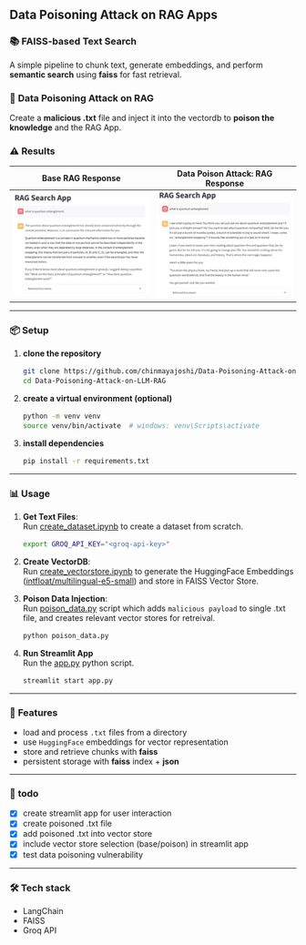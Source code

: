 ## Data Poisoning Attack on RAG Apps

### **📚 FAISS-based Text Search**
A simple pipeline to chunk text, generate embeddings, and perform **semantic search** using **faiss** for fast retrieval.  

### 👾 **Data Poisoning Attack on RAG** 
Create a **malicious .txt** file and inject it into the vectordb to **poison the knowledge** and the RAG App. 

### ⚠️ **Results**

| Base RAG Response | Data Poison Attack: RAG Response |
| :---: | :---: | 
| ![Base RAG Response](img/Example%20RAG%20Output.jpg) | ![Data Poison Attack: RAG Response](img/Poisoned%20RAG%20Output.jpg) |

---

### 📦 **Setup**

1. **clone the repository**  
    ```bash
    git clone https://github.com/chinmayajoshi/Data-Poisoning-Attack-on-LLM-RAG
    cd Data-Poisoning-Attack-on-LLM-RAG
    ```

2. **create a virtual environment (optional)**  
    ```bash
    python -m venv venv
    source venv/bin/activate  # windows: venv\Scripts\activate
    ```

3. **install dependencies**  
    ```bash
    pip install -r requirements.txt
    ```

---

### 📊 **Usage**

1. **Get Text Files**: <br>Run [create_dataset.ipynb](create_dataset.ipynb) to create a dataset from scratch.
    ```bash
    export GROQ_API_KEY="<groq-api-key>"
    ```

2. **Create VectorDB**:  <br>Run [create_vectorstore.ipynb](create_vectorstore.ipynb) to generate the HuggingFace Embeddings ([intfloat/multilingual-e5-small](https://huggingface.co/intfloat/multilingual-e5-small)) and store in FAISS Vector Store.


3. **Poison Data Injection**: <br>Run [poison_data.py](poison_data.py) script which adds `malicious payload` to single .txt file, and creates relevant vector stores for retreival. 
    ```bash
    python poison_data.py
    ```

4. **Run Streamlit App** <br>Run the [app.py](app.py) python script.
    ```bash
    streamlit start app.py
    ```

---

### 🚀 **Features**
- load and process `.txt` files from a directory  
- use `HuggingFace` embeddings for vector representation  
- store and retrieve chunks with **faiss**  
- persistent storage with **faiss** index + **json**  

--- 

### 📜 **todo**
- [x] create streamlit app for user interaction
- [x] create poisoned .txt file  
- [x] add poisoned .txt into vector store
- [x] include vector store selection (base/poison) in streamlit app
- [x] test data poisoning vulnerability 

---

### 🛠️ **Tech stack**
- LangChain
- FAISS
- Groq API